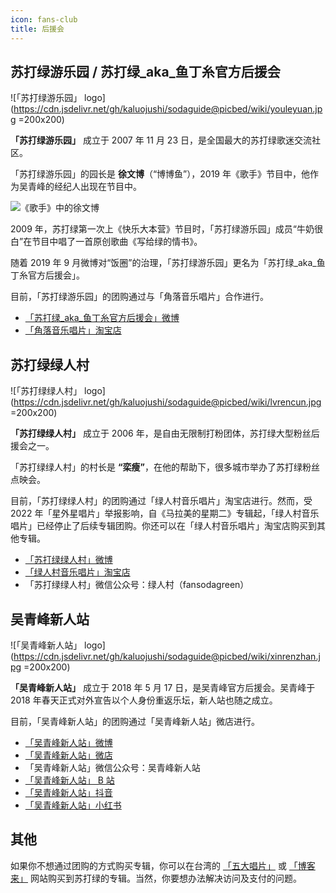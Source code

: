 ```yaml
---
icon: fans-club
title: 后援会
---
```


## 苏打绿游乐园 / 苏打绿_aka_鱼丁糸官方后援会

![「苏打绿游乐园」 logo](https://cdn.jsdelivr.net/gh/kaluojushi/sodaguide@picbed/wiki/youleyuan.jpg =200x200)

**「苏打绿游乐园」** 成立于 2007 年 11 月 23 日，是全国最大的苏打绿歌迷交流社区。

「苏打绿游乐园」的园长是 **徐文博**（“博博鱼”），2019 年《歌手》节目中，他作为吴青峰的经纪人出现在节目中。

![《歌手》中的徐文博](https://cdn.jsdelivr.net/gh/kaluojushi/sodaguide@picbed/wiki/xuwenbo.png)

2009 年，苏打绿第一次上《快乐大本营》节目时，「苏打绿游乐园」成员“牛奶很白”在节目中唱了一首原创歌曲《写给绿的情书》。

随着 2019 年 9 月微博对“饭圈”的治理，「苏打绿游乐园」更名为「苏打绿_aka_鱼丁糸官方后援会」。

目前，「苏打绿游乐园」的团购通过与「角落音乐唱片」合作进行。

- [「苏打绿_aka_鱼丁糸官方后援会」微博](https://weibo.com/u/1678065052)
- [「角落音乐唱片」淘宝店](https://jiaoluocd.taobao.com/) 

## 苏打绿绿人村

![「苏打绿绿人村」 logo](https://cdn.jsdelivr.net/gh/kaluojushi/sodaguide@picbed/wiki/lvrencun.jpg =200x200)

**「苏打绿绿人村」** 成立于 2006 年，是自由无限制打粉团体，苏打绿大型粉丝后援会之一。

「苏打绿绿人村」的村长是 **“栾瘦”**，在他的帮助下，很多城市举办了苏打绿粉丝点映会。

目前，「苏打绿绿人村」的团购通过「绿人村音乐唱片」淘宝店进行。然而，受 2022 年「星外星唱片」举报影响，自《马拉美的星期二》专辑起，「绿人村音乐唱片」已经停止了后续专辑团购。你还可以在「绿人村音乐唱片」淘宝店购买到其他专辑。

- [「苏打绿绿人村」微博](https://weibo.com/u/1676325360)
- [「绿人村音乐唱片」淘宝店](https://shop62822395.taobao.com/)
- 「苏打绿绿人村」微信公众号：绿人村（fansodagreen）

## 吴青峰新人站

![「吴青峰新人站」 logo](https://cdn.jsdelivr.net/gh/kaluojushi/sodaguide@picbed/wiki/xinrenzhan.jpg =200x200)

**「吴青峰新人站」** 成立于 2018 年 5 月 17 日，是吴青峰官方后援会。吴青峰于 2018 年春天正式对外宣告以个人身份重返乐坛，新人站也随之成立。

目前，「吴青峰新人站」的团购通过「吴青峰新人站」微店进行。

- [「吴青峰新人站」微博](https://weibo.com/u/6552585714)
- [「吴青峰新人站」微店](https://shop1780963986.v.weidian.com/?userid=1780963986)
- 「吴青峰新人站」微信公众号：吴青峰新人站
- [「吴青峰新人站」 B 站](https://space.bilibili.com/346969784)
- [「吴青峰新人站」抖音](https://www.douyin.com/user/MS4wLjABAAAA0dSF2BAErm_iQ5uD0S-r2OdRf96CXMrkx5Iv6REyu7g)
- [「吴青峰新人站」小红书](https://www.xiaohongshu.com/user/profile/5d3804950000000011021658)

## 其他

如果你不想通过团购的方式购买专辑，你可以在台湾的 [「五大唱片」](https://www.5music.com.tw/) 或 [「博客来」](https://www.books.com.tw/) 网站购买到苏打绿的专辑。当然，你要想办法解决访问及支付的问题。
